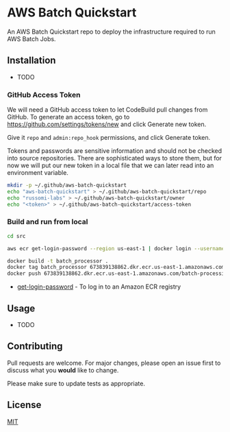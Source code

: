 # AWS Batch Quickstart

An AWS Batch Quickstart repo to deploy the infrastructure required to run AWS Batch Jobs.

## Installation

- TODO

### GitHub Access Token

We will need a GitHub access token to let CodeBuild pull changes from GitHub. To generate an access token, go to <https://github.com/settings/tokens/new> and click Generate new token.

Give it `repo` and `admin:repo_hook` permissions, and click Generate token.

Tokens and passwords are sensitive information and should not be checked into source repositories. There are sophisticated ways to store them, but for now we will put our new token in a local file that we can later read into an environment variable.

``` BASH
mkdir -p ~/.github/aws-batch-quickstart
echo "aws-batch-quickstart" > ~/.github/aws-batch-quickstart/repo
echo "russomi-labs" > ~/.github/aws-batch-quickstart/owner
echo "<token>" > ~/.github/aws-batch-quickstart/access-token
```

### Build and run from local

``` BASH
cd src

aws ecr get-login-password --region us-east-1 | docker login --username AWS --password-stdin 673839138862.dkr.ecr.us-east-1.amazonaws.com

docker build -t batch_processor .
docker tag batch_processor 673839138862.dkr.ecr.us-east-1.amazonaws.com/batch-processing-job-repository
docker push 673839138862.dkr.ecr.us-east-1.amazonaws.com/batch-processing-job-repository

```

- [get-login-password](https://awscli.amazonaws.com/v2/documentation/api/latest/reference/ecr/get-login-password.html) - To log in to an Amazon ECR registry

## Usage

- TODO

## Contributing

Pull requests are welcome. For major changes, please open an issue first to discuss what you **would** like to change.

Please make sure to update tests as appropriate.

## License

[MIT](https://choosealicense.com/licenses/mit/)
